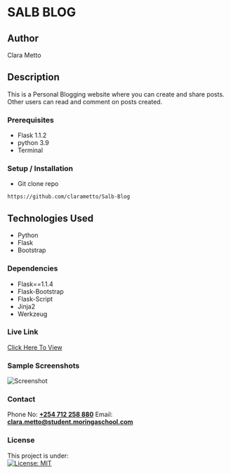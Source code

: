 # SALB BLOG


## Author
Clara Metto


## Description
This is a Personal Blogging website where you can create and share posts. Other users can read and comment on posts created. 



### Prerequisites
- Flask 1.1.2
- python 3.9
- Terminal

### Setup / Installation
* Git clone repo
```
https://github.com/clarametto/Salb-Blog
```


## Technologies Used


- Python
- Flask
- Bootstrap


### Dependencies

* Flask==1.1.4
* Flask-Bootstrap
* Flask-Script
* Jinja2
* Werkzeug


### Live Link
[Click Here To View](https://clara-blog.herokuapp.com/)


### Sample Screenshots
![Screenshot](https://res.cloudinary.com/clarametto-com/image/upload/v1637018252/Screenshot_from_2021-11-16_02-16-15_qkxzh7.png)


### Contact
Phone No: **[+254 712 258 880](tel:+254712258880)**
Email: **[clara.metto@student.moringaschool.com](mailto:clara.metto@student.moringaschool.com)**


### License
This project is under:  
[![License: MIT](https://img.shields.io/badge/License-MIT-yellow.svg)](/LICENSE)